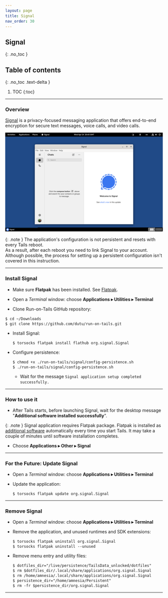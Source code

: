 ```yaml
---
layout: page
title: Signal
nav_order: 30
---
```


## Signal
{: .no_toc }

## Table of contents
{: .no_toc .text-delta }

1. TOC
{:toc}

---
### Overview

[Signal] is a privacy-focused messaging application that offers end-to-end encryption for secure text messages, voice calls, and video calls.

![signal.png](signal.png)

{: .note }
The application's configuration is not persistent and resets with every Tails reboot.<br>
As a result, after each reboot you need to link Signal to your account.<br>
Although possible, the process for setting up a persistent configuration isn't covered in this instruction.


---
### Install Signal

* Make sure **Flatpak** has been installed. See [Flatpak].


* Open a _Terminal_ window:  choose **Applications ▸ Utilities ▸ Terminal**


* Clone Run-on-Tails GitHub repository:
```shell
$ cd ~/Downloads
$ git clone https://github.com/dutu/run-on-tails.git
```


* Install Signal:
  ```shell
  $ torsocks flatpak install flathub org.signal.Signal
  ```


* Configure persistence:
  ```shell
  $ chmod +x ./run-on-tails/signal/config-persistence.sh 
  $ ./run-on-tails/signal/config-persistence.sh 
  ```
  * Wait for the message `Signal application setup completed successfully.`


---
### How to use it

* After Tails starts, before launching Signal, wait for the desktop message "**Additional software installed successfully**".

{: .note }
Signal application requires Flatpak package. Flatpak is installed as [additional software] automatically every time you start Tails. It may take a couple of minutes until software installation completes.


* Choose **Applications ▸ Other ▸ Signal**

---
### For the Future: Update Signal

* Open a _Terminal_ window:  choose **Applications ▸ Utilities ▸ Terminal**


* Update the application:
  ```shell
  $ torsocks flatpak update org.signal.Signal
  ```

---
### Remove Signal

* Open a _Terminal_ window:  choose **Applications ▸ Utilities ▸ Terminal**


* Remove the application, and unused runtimes and SDK extensions:
  ```shell
  $ torsocks flatpak uninstall org.signal.Signal
  $ torsocks flatpak uninstall --unused
  ```


* Remove menu entry and utility files:
  ```shell
  $ dotfiles_dir="/live/persistence/TailsData_unlocked/dotfiles"
  $ rm $dotfiles_dir/.local/share/applications/org.signal.Signal
  $ rm /home/amnesia/.local/share/applications/org.signal.Signal
  $ persistence_dir="/home/amnesia/Persistent"
  $ rm -fr $persistence_dir/org.signal.Signal
  ```
  
--- 
[Signal]: https://signal.org/
[Flatpak]: ../flatpak/flatpak.html
[additional software]: https://tails.net/doc/persistent_storage/configure/index.en.html#additional_software